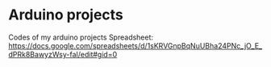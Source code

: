 # Arduino projects
Codes of my arduino projects
Spreadsheet:
https://docs.google.com/spreadsheets/d/1sKRVGnpBqNuUBha24PNc_jO_E_dPRk8BawyzWsy-faI/edit#gid=0
